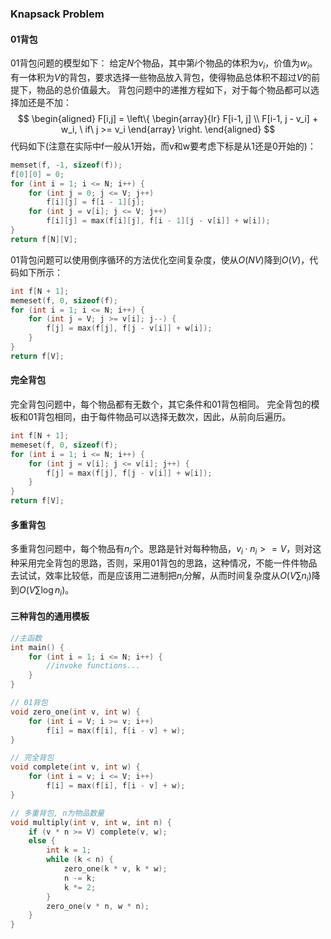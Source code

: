 ### Knapsack Problem

#### 01背包
01背包问题的模型如下：
给定$N$个物品，其中第$i$个物品的体积为$v_i$，价值为$w_i$。有一体积为$V$的背包，要求选择一些物品放入背包，使得物品总体积不超过$V$的前提下，物品的总价值最大。
背包问题中的递推方程如下，对于每个物品都可以选择加还是不加：
$$
\begin{aligned}
F[i,j] = 
\left\{
             \begin{array}{lr}
                F[i-1, j] \\
                F[i-1, j - v_i] + w_i, \ if\ j >= v_i
             \end{array}
\right.
\end{aligned}
$$
代码如下(注意在实际中f一般从1开始，而v和w要考虑下标是从1还是0开始的)：
```cpp
memset(f, -1, sizeof(f));
f[0][0] = 0;
for (int i = 1; i <= N; i++) {
    for (int j = 0; j <= V; j++) 
        f[i][j] = f[i - 1][j];
    for (int j = v[i]; j <= V; j++)
        f[i][j] = max(f[i][j], f[i - 1][j - v[i]] + w[i]);
}
return f[N][V];
```

01背包问题可以使用倒序循环的方法优化空间复杂度，使从$O(NV)$降到$O(V)$，代码如下所示：
```cpp
int f[N + 1];
memeset(f, 0, sizeof(f);
for (int i = 1; i <= N; i++) {
    for (int j = V; j >= v[i]; j--) {
        f[j] = max(f[j], f[j - v[i]] + w[i]);
    }
}
return f[V];
```

#### 完全背包
完全背包问题中，每个物品都有无数个，其它条件和01背包相同。
完全背包的模板和01背包相同，由于每件物品可以选择无数次，因此，从前向后遍历。
```cpp
int f[N + 1];
memeset(f, 0, sizeof(f);
for (int i = 1; i <= N; i++) {
    for (int j = v[i]; j <= v[i]; j++) {
        f[j] = max(f[j], f[j - v[i]] + w[i]);
    }
}
return f[V];
```

#### 多重背包
多重背包问题中，每个物品有$n_i$个。思路是针对每种物品，$v_i \cdot n_i >= V$，则对这种采用完全背包的思路，否则，采用01背包的思路，这种情况，不能一件件物品去试试，效率比较低，而是应该用二进制把$n_i$分解，从而时间复杂度从$O(V\sum n_i)$降到$O(V\sum \log n_i)$。

#### 三种背包的通用模板
```cpp
//主函数
int main() {
    for (int i = 1; i <= N; i++) {
        //invoke functions...
    }
}

// 01背包
void zero_one(int v, int w) {
    for (int i = V; i >= v; i++)
        f[i] = max(f[i], f[i - v] + w);
}

// 完全背包
void complete(int v, int w) {
    for (int i = v; i <= V; i++) 
        f[i] = max(f[i], f[i - v] + w);
}

// 多重背包, n为物品数量
void multiply(int v, int w, int n) {
    if (v * n >= V) complete(v, w);
    else {
        int k = 1;
        while (k < n) {
            zero_one(k * v, k * w);
            n -= k;
            k *= 2;
        }
        zero_one(v * n, w * n);
    }
}

```

